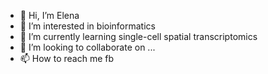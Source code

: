 - 👋 Hi, I’m Elena
- 👀 I’m interested in bioinformatics
- 🌱 I’m currently learning single-cell spatial transcriptomics
- 💞️ I’m looking to collaborate on ...
- 📫 How to reach me fb 

<!---
Elena983/Elena983 is a ✨ special ✨ repository because its `README.md` (this file) appears on your GitHub profile.
You can click the Preview link to take a look at your changes.
--->
